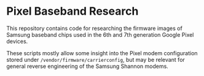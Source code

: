 # Pixel Baseband Research

This repository contains code for researching the firmware images of Samsung baseband
chips used in the 6th and 7th generation Google Pixel devices.

These scripts mostly allow some insight into the Pixel modem configuration stored under
`/vendor/firmware/carrierconfig`, but may be relevant for general reverse engineering
of the Samsung Shannon modems.